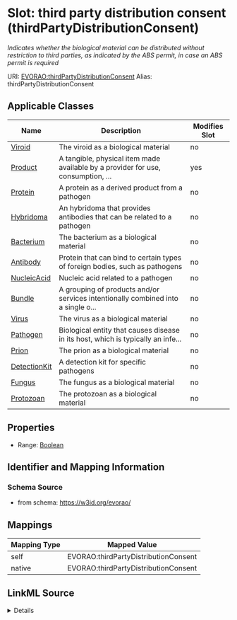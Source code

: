 

# Slot: third party distribution consent (thirdPartyDistributionConsent) 


_Indicates whether the biological material can be distributed without restriction to third parties, as indicated by the ABS permit, in case an ABS permit is required_





URI: [EVORAO:thirdPartyDistributionConsent](https://w3id.org/evorao/thirdPartyDistributionConsent)
Alias: thirdPartyDistributionConsent

<!-- no inheritance hierarchy -->





## Applicable Classes

| Name | Description | Modifies Slot |
| --- | --- | --- |
| [Viroid](Viroid.md) | The viroid as a biological material |  no  |
| [Product](Product.md) | A tangible, physical item made available by a provider for use, consumption, ... |  yes  |
| [Protein](Protein.md) | A protein as a derived product from a pathogen |  no  |
| [Hybridoma](Hybridoma.md) | An hybridoma that provides antibodies that can be related to a pathogen |  no  |
| [Bacterium](Bacterium.md) | The bacterium as a biological material |  no  |
| [Antibody](Antibody.md) | Protein that can bind to certain types of foreign bodies, such as pathogens |  no  |
| [NucleicAcid](NucleicAcid.md) | Nucleic acid related to a pathogen |  no  |
| [Bundle](Bundle.md) | A grouping of products and/or services intentionally combined into a single o... |  no  |
| [Virus](Virus.md) | The virus as a biological material |  no  |
| [Pathogen](Pathogen.md) | Biological entity that causes disease in its host, which is typically an infe... |  no  |
| [Prion](Prion.md) | The prion as a biological material |  no  |
| [DetectionKit](DetectionKit.md) | A detection kit for specific pathogens |  no  |
| [Fungus](Fungus.md) | The fungus as a biological material |  no  |
| [Protozoan](Protozoan.md) | The protozoan as a biological material |  no  |







## Properties

* Range: [Boolean](Boolean.md)





## Identifier and Mapping Information







### Schema Source


* from schema: https://w3id.org/evorao/




## Mappings

| Mapping Type | Mapped Value |
| ---  | ---  |
| self | EVORAO:thirdPartyDistributionConsent |
| native | EVORAO:thirdPartyDistributionConsent |




## LinkML Source

<details>
```yaml
name: thirdPartyDistributionConsent
description: Indicates whether the biological material can be distributed without
  restriction to third parties, as indicated by the ABS permit, in case an ABS permit
  is required
title: third party distribution consent
from_schema: https://w3id.org/evorao/
rank: 1000
alias: thirdPartyDistributionConsent
domain_of:
- Product
range: boolean
required: false
multivalued: false

```
</details>